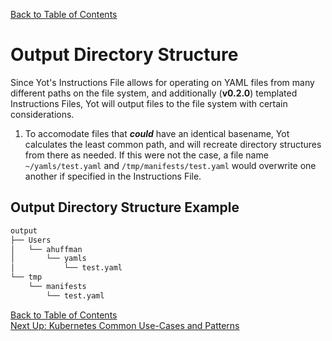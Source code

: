[Back to Table of Contents](../documentation.md)  


# Output Directory Structure

Since Yot's Instructions File allows for operating on YAML files from many different paths on the file system, and additionally (**v0.2.0**) templated Instructions Files, Yot will output files to the file system with certain considerations.

1. To accomodate files that ***could*** have an identical basename, Yot calculates the least common path, and will recreate directory structures from there as needed.  If this were not the case, a file name `~/yamls/test.yaml` and `/tmp/manifests/test.yaml` would overwrite one another if specified in the Instructions File.

## Output Directory Structure Example

```bash
output
├── Users
│   └── ahuffman
│       └── yamls
│           └── test.yaml
└── tmp
    └── manifests
        └── test.yaml
```


[Back to Table of Contents](../documentation.md)  
[Next Up: Kubernetes Common Use-Cases and Patterns](useCasesForKubernetes.md)